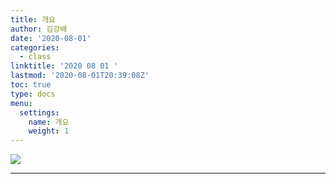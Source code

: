 ```yaml
---
title: 개요
author: 김강배
date: '2020-08-01'
categories:
  - class
linktitle: '2020 08 01 '
lastmod: '2020-08-01T20:39:08Z'
toc: true
type: docs
menu:
  settings:
    name: 개요
    weight: 1
---
```

![](https://userbase.kde.org/images.userbase/0/02/Systemsettings-plasma5_4.png)

---

